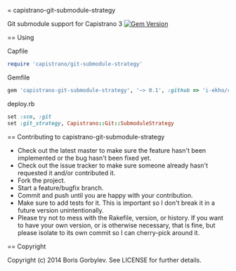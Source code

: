 = capistrano-git-submodule-strategy

Git submodule support for Capistrano 3 [![Gem Version](https://badge.fury.io/rb/capistrano-git-submodule-strategy.svg)](http://badge.fury.io/rb/capistrano-git-submodule-strategy)

== Using

Capfile
```ruby
require 'capistrano/git-submodule-strategy'
```

Gemfile
```ruby
gem 'capistrano-git-submodule-strategy', '~> 0.1', :github => 'i-ekho/capistrano-git-submodule-strategy'
```

deploy.rb
```ruby
set :scm, :git
set :git_strategy, Capistrano::Git::SubmoduleStrategy
```

== Contributing to capistrano-git-submodule-strategy
 
* Check out the latest master to make sure the feature hasn't been implemented or the bug hasn't been fixed yet.
* Check out the issue tracker to make sure someone already hasn't requested it and/or contributed it.
* Fork the project.
* Start a feature/bugfix branch.
* Commit and push until you are happy with your contribution.
* Make sure to add tests for it. This is important so I don't break it in a future version unintentionally.
* Please try not to mess with the Rakefile, version, or history. If you want to have your own version, or is otherwise necessary, that is fine, but please isolate to its own commit so I can cherry-pick around it.

== Copyright

Copyright (c) 2014 Boris Gorbylev. See LICENSE for further details.
